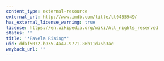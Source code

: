 ```yaml
---
content_type: external-resource
external_url: http://www.imdb.com/title/tt0455949/
has_external_license_warning: true
license: https://en.wikipedia.org/wiki/All_rights_reserved
status: ''
title: '*Favela Rising*'
uid: ddaf5072-b935-4a47-9771-86b11d76b3ac
wayback_url: ''
---
```

